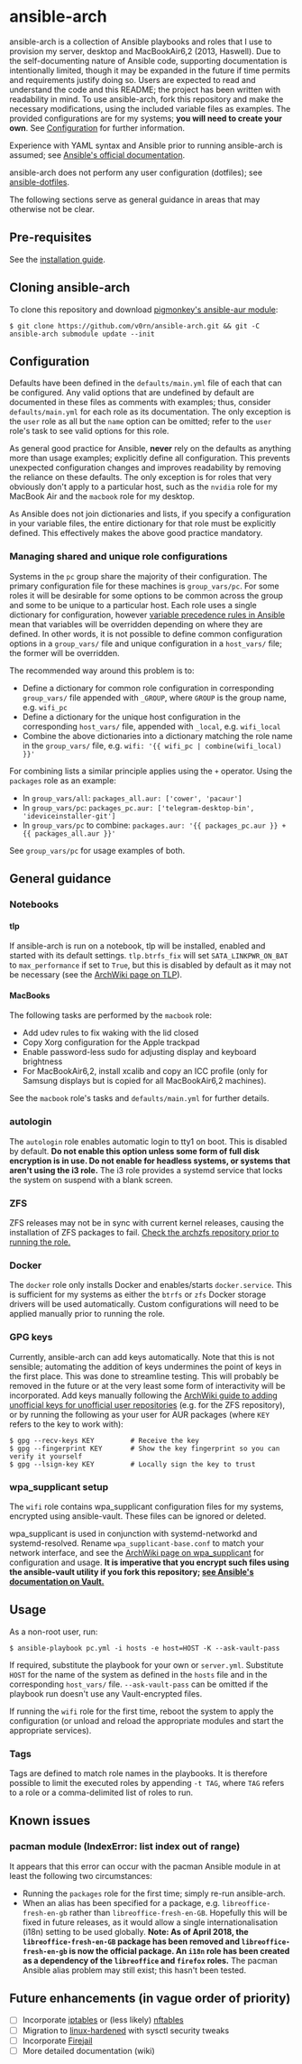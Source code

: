 # ansible-arch
ansible-arch is a collection of Ansible playbooks and roles that I use to
provision my server, desktop and MacBookAir6,2 (2013, Haswell). Due to the
self-documenting nature of Ansible code, supporting documentation is
intentionally limited, though it may be expanded in the future if time permits
and requirements justify doing so. Users are expected to read and understand the
code and this README; the project has been written with readability in mind. To
use ansible-arch, fork this repository and make the necessary modifications,
using the included variable files as examples. The provided configurations are
for my systems; **you will need to create your own**. See
[Configuration](#configuration) for further information.

Experience with YAML syntax and Ansible prior to running ansible-arch is
assumed; see [Ansible's official
documentation](http://docs.ansible.com/ansible/).

ansible-arch does not perform any user configuration (dotfiles); see
[ansible-dotfiles](https://github.com/v0rn/ansible-dotfiles).

The following sections serve as general guidance in areas that may otherwise not
be clear.

## Pre-requisites
See the [installation guide](INSTALL.md).

## Cloning ansible-arch
To clone this repository and download [pigmonkey's ansible-aur
module](https://github.com/pigmonkey/ansible-aur):
```
$ git clone https://github.com/v0rn/ansible-arch.git && git -C ansible-arch submodule update --init
```

## Configuration
Defaults have been defined in the `defaults/main.yml` file of each that can be
configured. Any valid options that are undefined by default are documented in
these files as comments with examples; thus, consider `defaults/main.yml` for
each role as its documentation. The only exception is the `user` role as all but
the `name` option can be omitted; refer to the `user` role's task to see valid
options for this role.

As general good practice for Ansible, **never** rely on the defaults as anything
more than usage examples; explicitly define all configuration. This prevents
unexpected configuration changes and improves readability by removing the
reliance on these defaults. The only exception is for roles that very obviously
don't apply to a particular host, such as the `nvidia` role for my MacBook Air
and the `macbook` role for my desktop.

As Ansible does not join dictionaries and lists, if you specify a configuration
in your variable files, the entire dictionary for that role must be explicitly
defined. This effectively makes the above good practice mandatory.

### Managing shared and unique role configurations
Systems in the `pc` group share the majority of their configuration. The primary
configuration file for these machines is `group_vars/pc`. For some roles it will
be desirable for some options to be common across the group and some to be
unique to a particular host. Each role uses a single dictionary for
configuration, however [variable precedence rules in
Ansible](http://docs.ansible.com/ansible/playbooks_variables.html#variable-precedence-where-should-i-put-a-variable)
mean that variables will be overridden depending on where they are defined. In
other words, it is not possible to define common configuration options in
a `group_vars/` file and unique configuration in a `host_vars/` file; the former
will be overridden.

The recommended way around this problem is to:
- Define a dictionary for common role configuration in corresponding
  `group_vars/` file appended with `_GROUP`, where `GROUP` is the group name,
  e.g. `wifi_pc`
- Define a dictionary for the unique host configuration in the corresponding
  `host_vars/` file, appended with `_local`, e.g. `wifi_local`
- Combine the above dictionaries into a dictionary matching the role name in the
  `group_vars/` file, e.g. `wifi: '{{ wifi_pc | combine(wifi_local) }}'`

For combining lists a similar principle applies using the `+` operator. Using
the `packages` role as an example:
- In `group_vars/all`: `packages_all.aur: ['cower', 'pacaur']`
- In `group_vars/pc`: `packages_pc.aur: ['telegram-desktop-bin',
  'ideviceinstaller-git']`
- In `group_vars/pc` to combine: `packages.aur: '{{ packages_pc.aur }} + {{
  packages_all.aur }}'`

See `group_vars/pc` for usage examples of both.

## General guidance
### Notebooks
#### tlp
If ansible-arch is run on a notebook, tlp will be installed, enabled and started
with its default settings. `tlp.btrfs_fix` will set `SATA_LINKPWR_ON_BAT` to
`max_performance` if set to `True`, but this is disabled by default as it may
not be necessary (see the [ArchWiki page on
TLP](https://wiki.archlinux.org/index.php/TLP#Btrfs)).

#### MacBooks
The following tasks are performed by the `macbook` role:
- Add udev rules to fix waking with the lid closed
- Copy Xorg configuration for the Apple trackpad
- Enable password-less sudo for adjusting display and keyboard brightness
- For MacBookAir6,2, install xcalib and copy an ICC profile (only for Samsung
  displays but is copied for all MacBookAir6,2 machines).

See the `macbook` role's tasks and `defaults/main.yml` for further details.

### autologin
The `autologin` role enables automatic login to tty1 on boot. This is disabled
by default. **Do not enable this option unless some form of full disk encryption
is in use. Do not enable for headless systems, or systems that aren't using the
i3 role.** The i3 role provides a systemd service that locks the system on
suspend with a blank screen.

### ZFS
ZFS releases may not be in sync with current kernel releases, causing the
installation of ZFS packages to fail. [Check the archzfs repository prior to
running the role.](https://github.com/archzfs/archzfs)

### Docker
The `docker` role only installs Docker and enables/starts `docker.service`.
This is sufficient for my systems as either the `btrfs` or `zfs` Docker storage
drivers will be used automatically. Custom configurations will need to be
applied manually prior to running the role.

### GPG keys
Currently, ansible-arch can add keys automatically. Note that this is not
sensible; automating the addition of keys undermines the point of keys in the
first place. This was done to streamline testing. This will probably be removed
in the future or at the very least some form of interactivity will be
incorporated. Add keys manually following the [ArchWiki guide to adding
unofficial keys for unofficial user
repositories](https://wiki.archlinux.org/index.php/Pacman/Package_signing#Adding_unofficial_keys)
(e.g. for the ZFS repository), or by running the following as your user for AUR
packages (where `KEY` refers to the key to work with):
```
$ gpg --recv-keys KEY         # Receive the key
$ gpg --fingerprint KEY       # Show the key fingerprint so you can verify it yourself
$ gpg --lsign-key KEY         # Locally sign the key to trust
```

### wpa\_supplicant setup
The `wifi` role contains wpa\_supplicant configuration files for my systems,
encrypted using ansible-vault. These files can be ignored or deleted.

wpa\_supplicant is used in conjunction with systemd-networkd and
systemd-resolved. Rename `wpa_supplicant-base.conf` to match your network
interface, and see the [ArchWiki page on
wpa\_supplicant](https://wiki.archlinux.org/index.php/WPA_supplicant) for
configuration and usage. **It is imperative that you encrypt such files using
the ansible-vault utility if you fork this repository; [see Ansible's
documentation on
Vault.](http://docs.ansible.com/ansible/playbooks_vault.html)**

## Usage
As a non-root user, run:
```
$ ansible-playbook pc.yml -i hosts -e host=HOST -K --ask-vault-pass
```

If required, substitute the playbook for your own or `server.yml`. Substitute
`HOST` for the name of the system as defined in the `hosts` file and in the
corresponding `host_vars/` file. `--ask-vault-pass` can be omitted if the
playbook run doesn't use any Vault-encrypted files.

If running the `wifi` role for the first time, reboot the system to apply the
configuration (or unload and reload the appropriate modules and start the
appropriate services).

### Tags
Tags are defined to match role names in the playbooks. It is therefore possible
to limit the executed roles by appending `-t TAG`, where `TAG` refers to a role
or a comma-delimited list of roles to run.

## Known issues
### pacman module (IndexError: list index out of range)
It appears that this error can occur with the pacman Ansible module in at least
the following two circumstances:
- Running the `packages` role for the first time; simply re-run ansible-arch.
- When an alias has been specified for a package, e.g. `libreoffice-fresh-en-gb`
  rather than `libreoffice-fresh-en-GB`. Hopefully this will be fixed in future
  releases, as it would allow a single internationalisation (i18n) setting to be
  used globally. **Note: As of April 2018, the `libreoffice-fresh-en-GB` package
  has been removed and `libreoffice-fresh-en-gb` is now the official package. An
  `i18n` role has been created as a dependency of the `libreoffice` and
  `firefox` roles.** The pacman Ansible alias problem may still exist; this
  hasn't been tested.

## Future enhancements (in vague order of priority)
- [ ] Incorporate [iptables](https://wiki.archlinux.org/index.php/iptables) or
  (less likely) [nftables](https://wiki.archlinux.org/index.php/Nftables)
- [ ] Migration to
  [linux-hardened](https://www.archlinux.org/packages/community/x86_64/linux-hardened/)
  with sysctl security tweaks
- [ ] Incorporate [Firejail](https://wiki.archlinux.org/index.php/Firejail)
- [ ] More detailed documentation (wiki)
